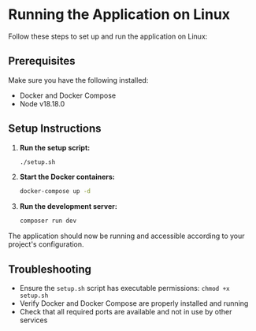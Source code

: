 # Running the Application on Linux

Follow these steps to set up and run the application on Linux:

## Prerequisites

Make sure you have the following installed:
- Docker and Docker Compose
- Node v18.18.0

## Setup Instructions

1. **Run the setup script:**
   ```bash
   ./setup.sh
   ```

2. **Start the Docker containers:**
   ```bash
   docker-compose up -d
   ```

3. **Run the development server:**
   ```bash
   composer run dev
   ```

The application should now be running and accessible according to your project's configuration.

## Troubleshooting

- Ensure the `setup.sh` script has executable permissions: `chmod +x setup.sh`
- Verify Docker and Docker Compose are properly installed and running
- Check that all required ports are available and not in use by other services
